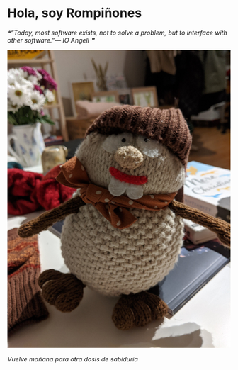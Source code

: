 # Hola, soy Rompiñones

<!--STARTS_HERE_QUOTE_README-->
<i>❝“Today, most software exists, not to solve a problem, but to interface with other software.”— IO Angell   ❞</i>
<!--ENDS_HERE_QUOTE_README-->

<!--START_SECTION:update_image-->
![alt text](https://raw.githubusercontent.com/focaalvarez/rompinones/main/.github/images/IMG_20211111_190812.jpg?raw=true)
<!--END_SECTION:update_image-->

*Vuelve mañana para otra dosis de sabiduría*
